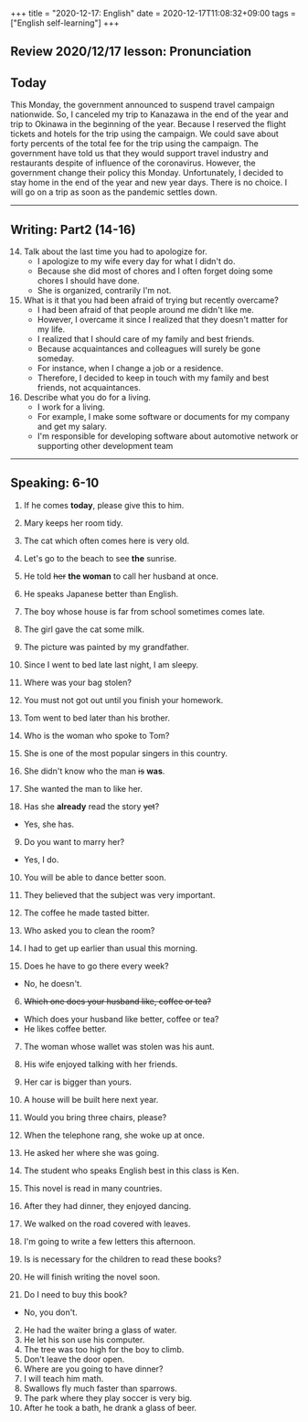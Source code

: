 +++
title =  "2020-12-17: English"
date = 2020-12-17T11:08:32+09:00
tags = ["English self-learning"]
+++

## Review 2020/12/17 lesson: Pronunciation

## Today

This Monday, the government announced to suspend travel campaign nationwide.
So, I canceled my trip to Kanazawa in the end of the year and trip to Okinawa in the beginning of the year.
Because I reserved the flight tickets and hotels for the trip using the campaign.
We could save about forty percents of the total fee for the trip using the campaign.
The government have told us that they would support travel industry and restaurants despite of influence of the coronavirus.
However, the government change their policy this Monday.
Unfortunately, I decided to stay home in the end of the year and new year days.
There is no choice.
I will go on a trip as soon as the pandemic settles down.

- - -

## Writing: Part2 (14-16)

14. Talk about the last time you had to apologize for.
    - I apologize to my wife every day for what I didn't do.
    - Because she did most of chores and I often forget doing some chores I should have done.
    - She is organized, contrarily I'm not.
15. What is it that you had been afraid of trying but recently overcame?
    - I had been afraid of that people around me didn't like me.
    - However, I overcame it since I realized that they doesn't matter for my life.
    - I realized that I should care of my family and best friends.
    - Because acquaintances and colleagues will surely be gone someday.
    - For instance, when I change a job or a residence.
    - Therefore, I decided to keep in touch with my family and best friends, not acquaintances.
16. Describe what you do for a living.
    - I work for a living.
    - For example, I make some software or documents for my company and get my salary.
    - I'm responsible for developing software about automotive network or supporting other development team

- - -

## Speaking: 6-10

1. If he comes **today**, please give this to him.
2. Mary keeps her room tidy.
3. The cat which often comes here is very old.
4. Let's go to the beach to see **the** sunrise.
5. He told ~~her~~ **the woman** to call her husband at once.
6. He speaks Japanese better than English.
7. The boy whose house is far from school sometimes comes late.
8. The girl gave the cat some milk.
9. The picture was painted by my grandfather.
10. Since I went to bed late last night, I am sleepy.

1. Where was your bag stolen?
2. You must not got out until you finish your homework.
3. Tom went to bed later than his brother.
4. Who is the woman who spoke to Tom?
5. She is one of the most popular singers in this country.
6. She didn't know who the man ~~is~~ **was**.
7. She wanted the man to like her.
8. Has she **already** read the story ~~yet~~?
  - Yes, she has.
9. Do you want to marry her?
  - Yes, I do.
10. You will be able to dance better soon.

1. They believed that the subject was very important.
2. The coffee he made tasted bitter.
3. Who asked you to clean the room?
4. I had to get up earlier than usual this morning.
5. Does he have to go there every week?
  - No, he doesn't.
6. ~~Which one does your husband like, coffee or tea?~~
  - Which does your husband like better, coffee or tea?
  - He likes coffee better.
7. The woman whose wallet was stolen was his aunt.
8. His wife enjoyed talking with her friends.
9. Her car is bigger than yours.
10. A house will be built here next year.

1. Would you bring three chairs, please?
2. When the telephone rang, she woke up at once.
3. He asked her where she was going.
4. The student who speaks English best in this class is Ken.
5. This novel is read in many countries.
6. After they had dinner, they enjoyed dancing.
7. We walked on the road covered with leaves.
8. I'm going to write a few letters this afternoon.
9. Is is necessary for the children to read these books?
10. He will finish writing the novel soon.

1. Do I need to buy this book?
  - No, you don't.
2. He had the waiter bring a glass of water.
3. He let his son use his computer.
4. The tree was too high for the boy to climb.
5. Don't leave the door open.
6. Where are you going to have dinner?
7. I will teach him math.
8. Swallows fly much faster than sparrows.
9. The park where they play soccer is very big.
10. After he took a bath, he drank a glass of beer.
